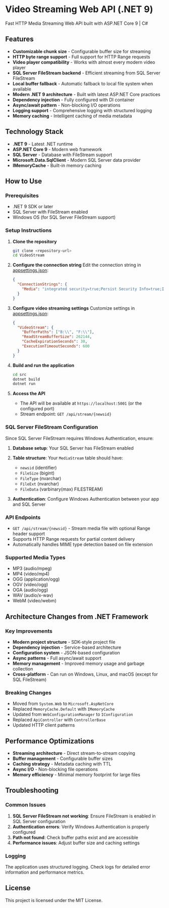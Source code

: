 # Video Streaming Web API (.NET 9)
Fast HTTP Media Streaming Web API built with ASP.NET Core 9 | C#    

## Features
- **Customizable chunk size** - Configurable buffer size for streaming
- **HTTP byte range support** - Full support for HTTP Range requests
- **Video player compatibility** - Works with almost every modern video player
- **SQL Server FileStream backend** - Efficient streaming from SQL Server FileStream
- **Local buffer fallback** - Automatic fallback to local file system when available
- **Modern .NET 9 architecture** - Built with latest ASP.NET Core practices
- **Dependency injection** - Fully configured with DI container
- **Async/await pattern** - Non-blocking I/O operations
- **Logging support** - Comprehensive logging with structured logging
- **Memory caching** - Intelligent caching of media metadata

## Technology Stack
- **.NET 9** - Latest .NET runtime
- **ASP.NET Core 9** - Modern web framework
- **SQL Server** - Database with FileStream support
- **Microsoft.Data.SqlClient** - Modern SQL Server data provider
- **IMemoryCache** - Built-in memory caching

## How to Use

### Prerequisites
- .NET 9 SDK or later
- SQL Server with FileStream enabled
- Windows OS (for SQL Server FileStream support)

### Setup Instructions

1. **Clone the repository**
   ```bash
   git clone <repository-url>
   cd VideoStream
   ```

2. **Configure the connection string**
   Edit the connection string in [appsettings.json](src/appsettings.json):
   ```json
   {
     "ConnectionStrings": {
       "Media": "integrated security=true;Persist Security Info=true;Initial Catalog=dbMedia;Data Source=localhost;TrustServerCertificate=true;"
     }
   }
   ```

3. **Configure video streaming settings**
   Customize settings in [appsettings.json](src/appsettings.json):
   ```json
   {
     "VideoStream": {
       "BufferPaths": ["B:\\", "F:\\"],
       "ReadStreamBufferSize": 262144,
       "CacheExpirationSeconds": 30,
       "ExecutionTimeoutSeconds": 600
     }
   }
   ```

4. **Build and run the application**
   ```bash
   cd src
   dotnet build
   dotnet run
   ```

5. **Access the API**
   - The API will be available at `https://localhost:5001` (or the configured port)
   - Stream endpoint: `GET /api/stream/{newsid}`

### SQL Server FileStream Configuration

Since SQL Server FileStream requires Windows Authentication, ensure:

1. **Database setup**: Your SQL Server has FileStream enabled
2. **Table structure**: Your `MediaStream` table should have:
   - `newsid` (identifier)
   - `FileSize` (bigint)
   - `FileType` (nvarchar)
   - `FileExt` (nvarchar)
   - `FileData` (varbinary(max) FILESTREAM)

3. **Authentication**: Configure Windows Authentication between your app and SQL Server

### API Endpoints

- `GET /api/stream/{newsid}` - Stream media file with optional Range header support
- Supports HTTP Range requests for partial content delivery
- Automatically handles MIME type detection based on file extension

### Supported Media Types
- MP3 (audio/mpeg)
- MP4 (video/mp4)
- OGG (application/ogg)
- OGV (video/ogg)
- OGA (audio/ogg)
- WAV (audio/x-wav)
- WebM (video/webm)

## Architecture Changes from .NET Framework

### Key Improvements
- **Modern project structure** - SDK-style project file
- **Dependency injection** - Service-based architecture
- **Configuration system** - JSON-based configuration
- **Async patterns** - Full async/await support
- **Memory management** - Improved memory usage and garbage collection
- **Cross-platform** - Can run on Windows, Linux, and macOS (except for SQL FileStream)

### Breaking Changes
- Moved from `System.Web` to `Microsoft.AspNetCore`
- Replaced `MemoryCache.Default` with `IMemoryCache`
- Updated from `WebConfigurationManager` to `IConfiguration`
- Replaced `ApiController` with `ControllerBase`
- Updated HTTP client patterns

## Performance Optimizations
- **Streaming architecture** - Direct stream-to-stream copying
- **Buffer management** - Configurable buffer sizes
- **Caching strategy** - Metadata caching with TTL
- **Async I/O** - Non-blocking file operations
- **Memory efficiency** - Minimal memory footprint for large files

## Troubleshooting

### Common Issues
1. **SQL Server FileStream not working**: Ensure FileStream is enabled in SQL Server configuration
2. **Authentication errors**: Verify Windows Authentication is properly configured
3. **Path not found**: Check buffer paths exist and are accessible
4. **Performance issues**: Adjust buffer size and caching settings

### Logging
The application uses structured logging. Check logs for detailed error information and performance metrics.

## License
This project is licensed under the MIT License.

